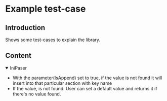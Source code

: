 # Example test-case

## Introduction
Shows some test-cases to explain the library.

## Content
<details open>
    <summary>IniPaser</summary>
    <ul>
        <li>With the parameter(IsAppend) set to true, if the value is not found it will insert into that particular section with key name</li>
        <li>If the value, is not found. User can set a default value and returns it if there's no value found.</li>      
    </ul>
</details>
